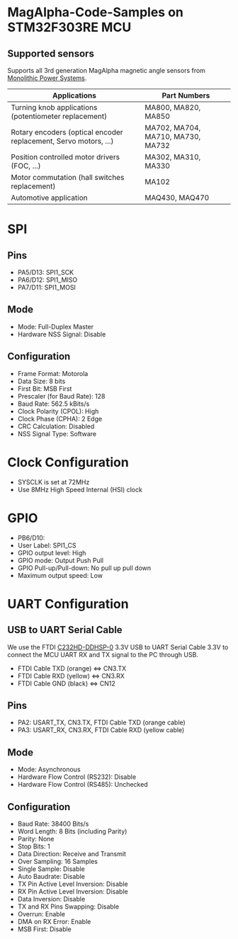 # MagAlpha-Code-Samples on STM32F303RE MCU
## Supported sensors
Supports all 3rd generation MagAlpha magnetic angle sensors from [Monolithic Power Systems](https://www.monolithicpower.com/).

| Applications | Part Numbers |
| ------------| ------------ |
| Turning knob applications (potentiometer replacement) | MA800, MA820, MA850 |
| Rotary encoders (optical encoder replacement, Servo motors, ...) | MA702, MA704, MA710, MA730, MA732 |
| Position controlled motor drivers (FOC, ...) | MA302, MA310, MA330 |
| Motor commutation (hall switches replacement) | MA102 |
| Automotive application | MAQ430, MAQ470 |

# SPI
## Pins
* PA5/D13: SPI1_SCK
* PA6/D12: SPI1_MISO
* PA7/D11: SPI1_MOSI

## Mode
* Mode: Full-Duplex Master
* Hardware NSS Signal: Disable

## Configuration
* Frame Format: Motorola
* Data Size: 8 bits
* First Bit: MSB First
* Prescaler (for Baud Rate): 128
* Baud Rate: 562.5 kBits/s
* Clock Polarity (CPOL): High
* Clock Phase (CPHA): 2 Edge
* CRC Calculation: Disabled
* NSS Signal Type: Software

# Clock Configuration
* SYSCLK is set at 72MHz
* Use 8MHz High Speed Internal (HSI) clock


# GPIO
* PB6/D10:
 * User Label: SPI1_CS
 * GPIO output level: High
 * GPIO mode: Output Push Pull
 * GPIO Pull-up/Pull-down: No pull up pull down
 * Maximum output speed: Low

# UART Configuration
## USB to UART Serial Cable
We use the FTDI [C232HD-DDHSP-0](https://www.ftdichip.com/Support/Documents/DataSheets/Cables/DS_C232HD_UART_CABLE.pdf) 3.3V USB to UART Serial Cable 3.3V to connect the MCU UART RX and TX signal to the PC through USB.
* FTDI Cable TXD (orange) <=> CN3.TX
* FTDI Cable RXD (yellow) <=> CN3.RX
* FTDI Cable GND (black) <=> CN12

## Pins
* PA2: USART_TX, CN3.TX, FTDI Cable TXD (orange cable)
* PA3: USART_RX, CN3.RX, FTDI Cable RXD (yellow cable)

## Mode
* Mode: Asynchronous
* Hardware Flow Control (RS232): Disable
* Hardware Flow Control (RS485): Unchecked

## Configuration
* Baud Rate: 38400 Bits/s
* Word Length: 8 Bits (including Parity)
* Parity: None
* Stop Bits: 1
* Data Direction: Receive and Transmit
* Over Sampling: 16 Samples
* Single Sample: Disable
* Auto Baudrate: Disable
* TX Pin Active Level Inversion: Disable
* RX Pin Active Level Inversion: Disable
* Data Inversion: Disable
* TX and RX Pins Swapping: Disable
* Overrun: Enable
* DMA on RX Error: Enable
* MSB First: Disable

